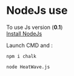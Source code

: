 # NodeJs use

To use Js version (**0.1**) <br/>
<a href="https://nodejs.org/">Install NodeJs</a>

Launch CMD and :
```
npm i chalk
```
```
node HeatWave.js
```
